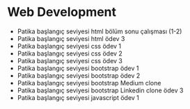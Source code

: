 # Web Development
- Patika başlangıç seviyesi html bölüm sonu çalışması (1-2)
- Patika başlangıç seviyesi html ödev 3
- Patika başlangıç seviyesi css ödev 1
- Patika başlangıç seviyesi css ödev 2
- Patika başlangıç seviyesi css ödev 3
- Patika başlangıç seviyesi bootstrap ödev 1
- Patika başlangıç seviyesi bootstrap ödev 2
- Patika başlangıç seviyesi bootstrap Medium clone
- Patika başlangıç seviyesi bootstrap Linkedin clone ödev 3
- Patika başlangıç seviyesi javascript ödev 1
